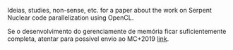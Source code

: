 Ideias, studies, non-sense, etc. for a paper
about the work on Serpent Nuclear code parallelization
using OpenCL.

Se o desenvolvimento do gerenciamente de memória ficar
suficientemente completa, atentar para possível envio
ao MC+2019 [link](http://www.ans.org/meetings/m_272).



